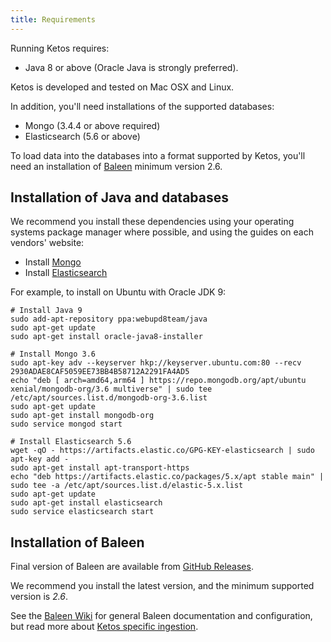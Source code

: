 ```yaml
---
title: Requirements
---
```


Running Ketos requires:

* Java 8 or above (Oracle Java is strongly preferred).

Ketos is developed and tested on Mac OSX and Linux. 

In addition, you'll need installations of the supported databases: 

* Mongo (3.4.4 or above required)
* Elasticsearch (5.6 or above)

To load data into the databases into a format supported by Ketos, you'll need an installation of [Baleen](setup.baleen.html) minimum version 2.6.

## Installation of Java and databases

We recommend you install these dependencies using your operating systems package manager where possible, and using the guides on each vendors' website:

* Install [Mongo](https://docs.mongodb.com/manual/administration/install-community/)
* Install [Elasticsearch](https://www.elastic.co/guide/en/elasticsearch/reference/5.6/install-elasticsearch.html)

For example, to install on Ubuntu with Oracle JDK 9:

```
# Install Java 9
sudo add-apt-repository ppa:webupd8team/java
sudo apt-get update
sudo apt-get install oracle-java8-installer

# Install Mongo 3.6
sudo apt-key adv --keyserver hkp://keyserver.ubuntu.com:80 --recv 2930ADAE8CAF5059EE73BB4B58712A2291FA4AD5
echo "deb [ arch=amd64,arm64 ] https://repo.mongodb.org/apt/ubuntu xenial/mongodb-org/3.6 multiverse" | sudo tee /etc/apt/sources.list.d/mongodb-org-3.6.list
sudo apt-get update
sudo apt-get install mongodb-org
sudo service mongod start

# Install Elasticsearch 5.6
wget -qO - https://artifacts.elastic.co/GPG-KEY-elasticsearch | sudo apt-key add -
sudo apt-get install apt-transport-https
echo "deb https://artifacts.elastic.co/packages/5.x/apt stable main" | sudo tee -a /etc/apt/sources.list.d/elastic-5.x.list
sudo apt-get update 
sudo apt-get install elasticsearch
sudo service elasticsearch start
```

## Installation of Baleen
Final version of Baleen are available from [GitHub Releases](https://github.com/dstl/baleen/releases).

We recommend you install the latest version, and the minimum supported version is *2.6*.

See the [Baleen Wiki](https://github.com/dstl/baleen/wiki) for general Baleen documentation and configuration, but read more about [Ketos specific ingestion](setup.baleen.html).
